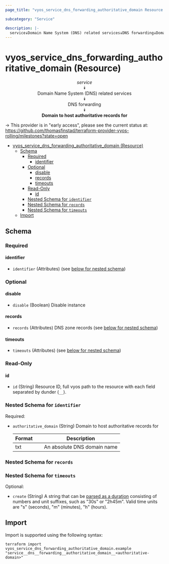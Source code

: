 ```yaml
---
page_title: "vyos_service_dns_forwarding_authoritative_domain Resource - vyos"

subcategory: "Service"

description: |-
  service⯯Domain Name System (DNS) related services⯯DNS forwarding⯯Domain to host authoritative records for
---
```


# vyos_service_dns_forwarding_authoritative_domain (Resource)
<center>

*service*  
⯯  
Domain Name System (DNS) related services  
⯯  
DNS forwarding  
⯯  
**Domain to host authoritative records for**


</center>

-> This provider is in "early access", please see the current status at: https://github.com/thomasfinstad/terraform-provider-vyos-rolling/milestones?state=open

<!--TOC-->

- [vyos_service_dns_forwarding_authoritative_domain (Resource)](#vyos_service_dns_forwarding_authoritative_domain-resource)
  - [Schema](#schema)
    - [Required](#required)
      - [identifier](#identifier)
    - [Optional](#optional)
      - [disable](#disable)
      - [records](#records)
      - [timeouts](#timeouts)
    - [Read-Only](#read-only)
      - [id](#id)
    - [Nested Schema for `identifier`](#nested-schema-for-identifier)
    - [Nested Schema for `records`](#nested-schema-for-records)
    - [Nested Schema for `timeouts`](#nested-schema-for-timeouts)
  - [Import](#import)

<!--TOC-->

<!-- schema generated by tfplugindocs -->
## Schema

### Required

#### identifier
- `identifier` (Attributes) (see [below for nested schema](#nestedatt--identifier))

### Optional

#### disable
- `disable` (Boolean) Disable instance
#### records
- `records` (Attributes) DNS zone records (see [below for nested schema](#nestedatt--records))
#### timeouts
- `timeouts` (Attributes) (see [below for nested schema](#nestedatt--timeouts))

### Read-Only

#### id
- `id` (String) Resource ID, full vyos path to the resource with each field separated by dunder (`__`).

<a id="nestedatt--identifier"></a>
### Nested Schema for `identifier`

Required:

- `authoritative_domain` (String) Domain to host authoritative records for

    |  Format  &emsp;|  Description                  |
    |----------|-------------------------------|
    |  txt     &emsp;|  An absolute DNS domain name  |


<a id="nestedatt--records"></a>
### Nested Schema for `records`


<a id="nestedatt--timeouts"></a>
### Nested Schema for `timeouts`

Optional:

- `create` (String) A string that can be [parsed as a duration](https://pkg.go.dev/time#ParseDuration) consisting of numbers and unit suffixes, such as &#34;30s&#34; or &#34;2h45m&#34;. Valid time units are &#34;s&#34; (seconds), &#34;m&#34; (minutes), &#34;h&#34; (hours).

## Import

Import is supported using the following syntax:

```shell
terraform import vyos_service_dns_forwarding_authoritative_domain.example "service__dns__forwarding__authoritative_domain__<authoritative-domain>"
```
